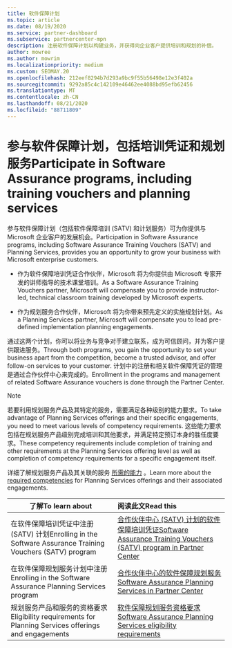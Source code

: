 ```yaml
---
title: 软件保障计划
ms.topic: article
ms.date: 08/19/2020
ms.service: partner-dashboard
ms.subservice: partnercenter-mpn
description: 注册软件保障计划以构建业务，并获得向企业客户提供培训和规划的补偿。
author: mowree
ms.author: mowrim
ms.localizationpriority: medium
ms.custom: SEOMAY.20
ms.openlocfilehash: 212eef8294b7d293a9bc9f55b56498e12e3f402a
ms.sourcegitcommit: 9292a85c4c142109e46462ee4088bd95efb62456
ms.translationtype: MT
ms.contentlocale: zh-CN
ms.lasthandoff: 08/21/2020
ms.locfileid: "88711809"
---
```

# <a name="participate-in-software-assurance-programs-including-training-vouchers-and-planning-services"></a><span data-ttu-id="135d1-103">参与软件保障计划，包括培训凭证和规划服务</span><span class="sxs-lookup"><span data-stu-id="135d1-103">Participate in Software Assurance programs, including training vouchers and planning services</span></span>

<span data-ttu-id="135d1-104">参与软件保障计划（包括软件保障培训 (SATV) 和计划服务）可为你提供与 Microsoft 企业客户的发展机会。</span><span class="sxs-lookup"><span data-stu-id="135d1-104">Participation in Software Assurance programs, including Software Assurance Training Vouchers (SATV) and Planning Services, provides you an opportunity to grow your business with Microsoft enterprise customers.</span></span> 

- <span data-ttu-id="135d1-105">作为软件保障培训凭证合作伙伴，Microsoft 将为你提供由 Microsoft 专家开发的讲师指导的技术课堂培训。</span><span class="sxs-lookup"><span data-stu-id="135d1-105">As a Software Assurance Training Vouchers partner, Microsoft will compensate you to provide instructor-led, technical classroom training developed by Microsoft experts.</span></span> 

- <span data-ttu-id="135d1-106">作为规划服务合作伙伴，Microsoft 将为你带来预先定义的实施规划计划。</span><span class="sxs-lookup"><span data-stu-id="135d1-106">As a Planning Services partner, Microsoft will compensate you to lead pre-defined implementation planning engagements.</span></span> 

<span data-ttu-id="135d1-107">通过这两个计划，你可以将业务与竞争对手建立联系，成为可信顾问，并为客户提供跟进服务。</span><span class="sxs-lookup"><span data-stu-id="135d1-107">Through both programs, you gain the opportunity to set your business apart from the competition, become a trusted advisor, and offer follow-on services to your customer.</span></span> <span data-ttu-id="135d1-108">计划中的注册和相关软件保障凭证的管理是通过合作伙伴中心来完成的。</span><span class="sxs-lookup"><span data-stu-id="135d1-108">Enrollment in the programs and management of related Software Assurance vouchers is done through the Partner Center.</span></span>

> [!NOTE]
> <span data-ttu-id="135d1-109">若要利用规划服务产品及其特定的服务，需要满足各种级别的能力要求。</span><span class="sxs-lookup"><span data-stu-id="135d1-109">To take advantage of Planning Services offerings and their specific engagements, you need to meet various levels of competency requirements.</span></span> <span data-ttu-id="135d1-110">这些能力要求包括在规划服务产品级别完成培训和其他要求，并满足特定预订本身的胜任度要求。</span><span class="sxs-lookup"><span data-stu-id="135d1-110">These competency requirements include completion of training and other requirements at the Planning Services offering level as well as completion of competency requirements for a specific engagement itself.</span></span>  
>
> <span data-ttu-id="135d1-111">详细了解规划服务产品及其关联的服务 [所需的能力](software-assurance-dps-requirements.md) 。</span><span class="sxs-lookup"><span data-stu-id="135d1-111">Learn more about the [required competencies](software-assurance-dps-requirements.md) for Planning Services offerings and their associated engagements.</span></span>


|<span data-ttu-id="135d1-112">**了解**</span><span class="sxs-lookup"><span data-stu-id="135d1-112">**To learn about**</span></span>   |<span data-ttu-id="135d1-113">**阅读此文**</span><span class="sxs-lookup"><span data-stu-id="135d1-113">**Read this**</span></span>   |
|--------------------------|:------------------|
|<span data-ttu-id="135d1-114">在软件保障培训凭证中注册 (SATV) 计划</span><span class="sxs-lookup"><span data-stu-id="135d1-114">Enrolling in the Software Assurance Training Vouchers (SATV) program</span></span>  | [<span data-ttu-id="135d1-115">合作伙伴中心 (SATV) 计划的软件保障培训凭证</span><span class="sxs-lookup"><span data-stu-id="135d1-115">Software Assurance Training Vouchers (SATV) program in Partner Center</span></span>](software-assurance-satv.md)|
|<span data-ttu-id="135d1-116">在软件保障规划服务计划中注册</span><span class="sxs-lookup"><span data-stu-id="135d1-116">Enrolling in the Software Assurance Planning Services program</span></span> | [<span data-ttu-id="135d1-117">合作伙伴中心的软件保障规划服务</span><span class="sxs-lookup"><span data-stu-id="135d1-117">Software Assurance Planning Services in Partner Center</span></span>](software-assurance-dps.md) |
|<span data-ttu-id="135d1-118">规划服务产品和服务的资格要求</span><span class="sxs-lookup"><span data-stu-id="135d1-118">Eligibility requirements for Planning Services offerings and engagements</span></span>  | [<span data-ttu-id="135d1-119">软件保障规划服务资格要求</span><span class="sxs-lookup"><span data-stu-id="135d1-119">Software Assurance Planning Services eligibility requirements</span></span>](software-assurance-dps-requirements.md)  |